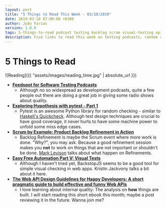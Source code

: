 ```yaml
---
layout: post
title: "5 Things to Read This Week - 03/18/2019"
date: 2019-03-18 07:00:00 +0100
author: João Farias
version: 1.0.0
tags: 5-things-to-read podcast testing backlog scrum visual-testing api-design
description: Five links to read this week on testing podcasts, random checking, backlogs, Visual Testing and a book on Web API Design
---
```


# 5 Things to Read

![Reading]({{ "assets/images/reading_time.jpg" | absolute_url }})

- **[Feedspot for Software Testing Podcasts](https://blog.feedspot.com/software_testing_podcasts/)**
  - Although no so widespread as development podcasts, quite a few people out there are doing a great job in giving some radio shows about quality.
- **[Exploring Hypothesis with pytest - Part 1](http://testtotester.blogspot.com/2019/02/exploring-hypothesis-with-pytest-part-1.html)**
  - Pytest is an awesome Python library for random checking - similar to [Haskell's Quickcheck](http://hackage.haskell.org/package/QuickCheck). Although test design techniques are crucial to have good coverage, it never hurts to have some machine power to unfold some miss edge cases.
- **[Scrum by Example: Product Backlog Refinement in Action](https://agilepainrelief.com/notesfromatooluser/2019/02/scrum-product-backlog-refinement.html)**
  - Backlog Refinement is maybe the Scrum event where more work is done. "Why?", you may ask. Because a good refinement session makes you **not** to work on things that are not important or shouldn't be done. [Mark Levison](https://twitter.com/mlevison?ref_src=twsrc%5Egoogle%7Ctwcamp%5Eserp%7Ctwgr%5Eauthor) talks about what happen on Refinements.  
- **[Easy Free Automation Part V: Visual Tests](http://thethinkingtester.blogspot.com/2019/02/easy-free-automation-part-v-visual-tests.html)**
  - Although I haven't tried yet, BackstopJS seems to be a good tool for simple visual checking in web apps. Kristin Jackvony talks a bit about it here.
- **[The Web API Design Guidelines for Happy Developers: A short pragmatic guide to build effective and funny Web APIs](https://www.amazon.com/Web-Design-Guidelines-Happy-Developers-ebook/dp/B019RWDAFS)**
  - I love learning about internal quality: The analysis on **how** things are built. I will start reading this short ebook this month; maybe a post reviewing it in the future. Wanna join me?